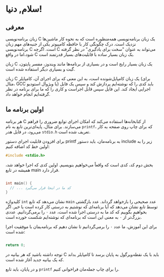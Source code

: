 # سلام, دنیا!

## معرفی

زبان برنامه‌نویسی C یک زبان برنامه‌نویسی همه‌منظوره است که به نحوه کار ماشین‌ها نزدیک است. درک چگونگی کار با حافظه کامپیوتر یکی از جنبه‌های مهم زبان برنامه‌نویسی C است. اگرچه C می‌تواند به عنوان "سخت برای یادگیری" در نظر گرفته شود،اما در واقع C یک زبان بسیار ساده با قابلیت‌های بسیار قدرتمند است.

زبان C یک زبان بسیار رایج است و در بسیاری از برنامه‌ها مانند ویندوز، مفسر پایتون، گیت و بسیاری دیگر استفاده شده است.

زبان C یک زبان کامپایل‌شونده است، به این معنی که برای اجرای آن، کامپایلر (برای مثال، GCC یا ویژوال استودیو) باید کدی را که نوشته‌ایم پردازش کند و سپس یک فایل اجرایی ایجاد کند. این فایل سپس قابل اجراست و کاری را که ما برای برنامه در نظر گرفته‌ایم انجام خواهد داد.

## اولین برنامه ما

هر برنامه C از کتابخانه‌ها استفاده می‌کند که امکان اجرای توابع ضروری را فراهم می‌سازند. برای مثال، پایه‌ای‌ترین تابع به نام `printf`، که برای چاپ روی صفحه به کار می‌رود، در فایل هدر `stdio.h` تعریف شده است.

برای افزودن قابلیت اجرای دستور printf به برنامه‌مان، باید دستور include زیر را به اولین خط کد اضافه کنیم:
```c
#include <stdio.h>
```

بخش دوم کد، کدی است که واقعاً می‌خواهیم بنویسیم. اولین کدی که اجرا خواهد شد، همیشه در تابع main قرار دارد.
```c

int main() {
  // ... کد ما در اینجا قرار می‌گیرد
}
```

کلیدواژه `int` نشان می‌دهد که تابع `main` عدد صحیحی را بازخواهد گرداند. عدد بازگشتی توسط تابع نشان می‌دهد که آیا برنامه‌ای که نوشتیم به درستی کار کرده است یا خیر. اگر بخواهیم بگوییم که کد ما به درستی اجرا شده است، عدد ۰ را برمی‌گردانیم. عددی بزرگ‌تر از ۰ به معنی این است که برنامه‌ای که نوشته‌ایم شکست خورده است.

برای این آموزش، ما عدد ۰ را برمی‌گردانیم تا نشان دهیم که برنامه‌یمان با موفقیت اجرا شده است:
```c

return 0;
```
توجه داشته باشید که هر بیانیه در C باید با یک نقطه‌ویرگول به پایان برسد تا کامپایلر بداند که یک بیانیه جدید آغاز شده است.

و در پایان، باید تابع `printf` را برای چاپ جمله‌مان فراخوانی کنیم.
